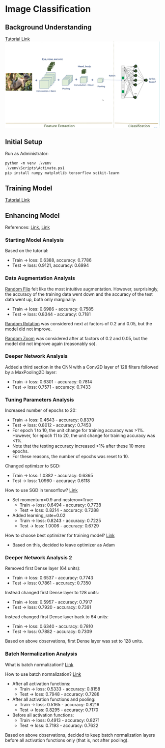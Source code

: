 # Image Classification

## Background Understanding

[Tutorial Link](https://www.youtube.com/watch?v=zfiSAzpy9NM)
![CNN Diagram](diagram.png)

## Initial Setup

Run as Administrator:
```
python -m venv .\venv
.\venv\Scripts\Activate.ps1
pip install numpy matplotlib tensorflow scikit-learn
```

## Training Model

[Tutorial Link](https://www.youtube.com/watch?v=7HPwo4wnJeA)

## Enhancing Model

References: [Link](https://medium.com/@dipti.rohan.pawar/improving-performance-of-convolutional-neural-network-2ecfe0207de7), [Link](https://medium.com/mlearning-ai/7-best-techniques-to-improve-the-accuracy-of-cnn-w-o-overfitting-6db06467182f)


### Starting Model Analysis

Based on the tutorial:
- Train -> loss: 0.6388, accuracy: 0.7786
- Test  -> loss: 0.9121, accuracy: 0.6994

### Data Augmentation Analysis

[Random Flip](https://www.tensorflow.org/api_docs/python/tf/keras/layers/RandomFlip) felt like the most intuitive augmentation. However, surprisingly, the accuracy of the training data went down and the accuracy of the test data went up, both only marginally:
- Train -> loss: 0.6986 - accuracy: 0.7585
- Test  -> loss: 0.8344 - accuracy: 0.7181

[Random Rotation](https://www.tensorflow.org/api_docs/python/tf/keras/layers/RandomRotation) was considered next at factors of 0.2 and 0.05, but the model did not improve.

[Random Zoom](https://www.tensorflow.org/api_docs/python/tf/keras/layers/RandomZoom) was considered after at factors of 0.2 and 0.05, but the model did not improve again (reasonably so).

### Deeper Network Analysis

Added a third section in the CNN with a Conv2D layer of 128 filters followed by a MaxPooling2D layer:
- Train -> loss: 0.6301 - accuracy: 0.7814
- Test  -> loss: 0.7571 - accuracy: 0.7433

### Tuning Parameters Analysis

Increased number of epochs to 20:
- Train -> loss: 0.4643 - accuracy: 0.8370
- Test  -> loss: 0.8012 - accuracy: 0.7453
- For epoch 1 to 10, the unit change for training accuracy was >1%. However, for epoch 11 to 20, the unit change for training accuracy was <1%.
- Note that the testing accuracy increased <1% after these 10 more epochs.
- For these reasons, the number of epochs was reset to 10.

Changed optimizer to SGD:
- Train -> loss: 1.0382 - accuracy: 0.6365
- Test  -> loss: 1.0960 - accuracy: 0.6118

How to use SGD in tensorflow?
[Link](https://medium.com/analytics-vidhya/why-use-the-momentum-optimizer-with-minimal-code-example-8f5d93c33a53)
- Set momentum=0.9 and nesterov=True:
    - Train -> loss: 0.6494 - accuracy: 0.7738
    - Test  -> loss: 0.8214 - accuracy: 0.7288
- Added learning_rate=0.02
    - Train -> loss: 0.8243 - accuracy: 0.7225
    - Test  -> loss: 1.0006 - accuracy: 0.6729

How to choose best optimizer for training model?
[Link](https://towardsdatascience.com/7-tips-to-choose-the-best-optimizer-47bb9c1219e)
- Based on this, decided to leave optimizer as Adam

### Deeper Network Analysis 2

Removed first Dense layer (64 units):
- Train -> loss: 0.6537 - accuracy: 0.7743
- Test  -> loss: 0.7861 - accuracy: 0.7350

Instead changed first Dense layer to 128 units:
- Train -> loss: 0.5957 - accuracy: 0.7917
- Test  -> loss: 0.7920 - accuracy: 0.7361

Instead changed first Dense layer back to 64 units:
- Train -> loss: 0.6340 - accuracy: 0.7810
- Test  -> loss: 0.7882 - accuracy: 0.7309

Based on above observations, first Dense layer was set to 128 units.

### Batch Normalization Analysis

What is batch normalization?
[Link](https://towardsdatascience.com/batch-normalization-in-3-levels-of-understanding-14c2da90a338)

How to use batch normalization?
[Link](https://www.youtube.com/watch?v=yXOMHOpbon8)
- After all activation functions:
    - Train -> loss: 0.5333 - accuracy: 0.8158
    - Test  -> loss: 0.7948 - accuracy: 0.7288
- After all activation functions and pooling:
    - Train -> loss: 0.5165 - accuracy: 0.8216
    - Test  -> loss: 0.8295 - accuracy: 0.7170
- Before all activation functions:
    - Train -> loss: 0.4913 - accuracy: 0.8271
    - Test  -> loss: 0.7193 - accuracy: 0.7622

Based on above observations, decided to keep batch normalization layers before all activation functions only (that is, not after pooling).
